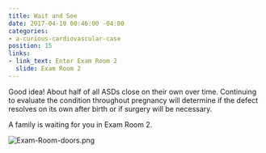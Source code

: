 ```yaml
---
title: Wait and See
date: 2017-04-10 00:46:00 -04:00
categories:
- a-curious-cardiovascular-case
position: 15
links:
- link_text: Enter Exam Room 2
  slide: Exam Room 2
---
```


Good idea! About half of all ASDs close on their own over time. Continuing to evaluate the condition throughout pregnancy will determine if the defect resolves on its own after birth or if surgery will be necessary.

A family is waiting for you in Exam Room 2.

![Exam-Room-doors.png](/uploads/Exam-Room-doors.png)

